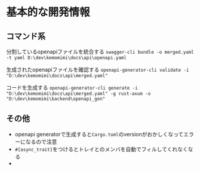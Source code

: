 # 基本的な開発情報

## コマンド系

分割しているopenapiファイルを統合する
`swagger-cli bundle -o merged.yaml -t yaml D:\dev\kemomimi\docs\api\openapi.yaml`

生成されたopenapiファイルを確認する
`openapi-generator-cli validate -i "D:\dev\kemomimi\docs\api\merged.yaml"`

コードを生成する
`openapi-generator-cli generate -i "D:\dev\kemomimi\docs\api\merged.yaml" -g rust-axum -o "D:\dev\kemomimi\backend\openapi_gen"`

## その他

- openapi generatorで生成すると`Cargo.toml`のversionがおかしくなってエラーになるので注意
- `#[async_trait]`をつけるとトレイとのメンバを自動でフィルしてくれなくなる
- 